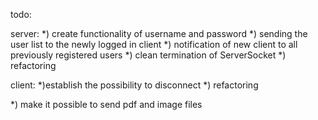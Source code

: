 todo:

server:
*) create functionality of username and password
*) sending the user list to the newly logged in client
*) notification of new client to all previously registered users
*) clean termination of ServerSocket
*) refactoring

client:
*)establish the possibility to disconnect
*) refactoring

*) make it possible to send pdf and image files
